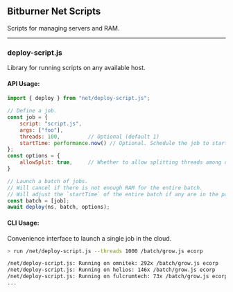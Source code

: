 ## Bitburner Net Scripts

Scripts for managing servers and RAM.

---

### deploy-script.js

Library for running scripts on any available host. 

#### API Usage:
```javascript
import { deploy } from "net/deploy-script.js";

// Define a job.
const job = {
    script: "script.js",
    args: ["foo"],
    threads: 100,         // Optional (default 1)
    startTime: performance.now() // Optional. Schedule the job to start at a certain time.
};
const options = {
    allowSplit: true,     // Whether to allow splitting threads among different servers.
}

// Launch a batch of jobs.
// Will cancel if there is not enough RAM for the entire batch.
// Will adjust the `startTime` of the entire batch if any are in the past.
const batch = [job];
await deploy(ns, batch, options);
```

#### CLI Usage:
Convenience interface to launch a single job in the cloud.
```bash
> run /net/deploy-script.js --threads 1000 /batch/grow.js ecorp

/net/deploy-script.js: Running on omnitek: 292x /batch/grow.js ecorp
/net/deploy-script.js: Running on helios: 146x /batch/grow.js ecorp
/net/deploy-script.js: Running on fulcrumtech: 73x /batch/grow.js ecorp
...
```
